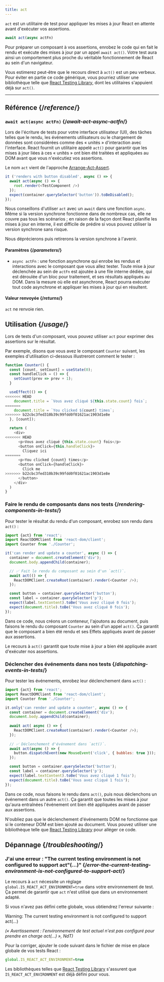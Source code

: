 ```yaml
---
title: act
---
```


<Intro>

`act` est un utilitaire de test pour appliquer les mises à jour React en attente avant d'exécuter vos assertions.

```js
await act(async actFn)
```

</Intro>

Pour préparer un composant à vos assertions, enrobez le code qui en fait le rendu et exécute des mises à jour par un appel `await act()`.  Votre test aura ainsi un comportement plus proche du véritable fonctionnement de React au sein d'un navigateur.

<Note>

Vous estimerez peut-être que le recours direct à `act()` est un peu verbeux.  Pour éviter en partie ce code générique, vous pourriez utiliser une bibliothèque telle que [React Testing Library](https://testing-library.com/docs/react-testing-library/intro), dont les utilitaires s'appuient déjà sur `act()`.

</Note>


<InlineToc />

---

## Référence {/*reference*/}

### `await act(async actFn)` {/*await-act-async-actfn*/}

Lors de l'écriture de tests pour votre interface utilisateur (UI), des tâches telles que le rendu, les événements utilisateurs ou le chargement de données sont considérées comme des « unités » d'interaction avec l'interface.  React fournit un utilitaire appelé `act()` pour garantir que les mises à jour liées à ces « unités » ont bien été traitées et appliquées au DOM avant que vous n'exécutiez vos assertions.

Le nom `act` vient de l'approche [Arrange-Act-Assert](https://wiki.c2.com/?ArrangeActAssert).

```js {2,4}
it ('renders with button disabled', async () => {
  await act(async () => {
    root.render(<TestComponent />)
  });
  expect(container.querySelector('button')).toBeDisabled();
});
```

<Note>

Nous conseillons d'utiliser `act` avec un `await` dans une fonction `async`.  Même si la version synchrone fonctionne dans de nombreux cas, elle ne couvre pas tous les scénarios ; en raison de la façon dont React planifie les mises à jour en interne, il est difficile de prédire si vous pouvez utiliser la version synchrone sans risque.

Nous déprécierons puis retirerons la version synchrone à l'avenir.

</Note>

#### Paramètres {/*parameters*/}

* `async actFn` : une fonction asynchrone qui enrobe les rendus et interactions avec le composant que vous allez tester.  Toute mise à jour déclenchée au sein de `actFn` est ajoutée à une file interne dédiée, qui est déroulée d'un bloc pour traitement, et ses résultats appliqués au DOM.  Dans la mesure où elle est asynchrone, React pourra exécuter tout code asynchrone et appliquer les mises à jour qui en résultent.

#### Valeur renvoyée {/*returns*/}

`act` ne renvoie rien.

## Utilisation {/*usage*/}

Lors de tests d'un composant, vous pouvez utiliser `act` pour exprimer des assertions sur le résultat.

Par exemple, disons que vous avez le composant `Counter` suivant, les exemples d'utilisation ci-dessous illustreront comment le tester :

```js
function Counter() {
  const [count, setCount] = useState(0);
  const handleClick = () => {
    setCount(prev => prev + 1);
  }

  useEffect(() => {
<<<<<<< HEAD
    document.title = `Vous avez cliqué ${this.state.count} fois`;
=======
    document.title = `You clicked ${count} times`;
>>>>>>> b22cbc3fed310b39c99fdd0f01621ac1903d1e8e
  }, [count]);

  return (
    <div>
<<<<<<< HEAD
      <p>Vous avez cliqué {this.state.count} fois</p>
      <button onClick={this.handleClick}>
        Cliquez ici
=======
      <p>You clicked {count} times</p>
      <button onClick={handleClick}>
        Click me
>>>>>>> b22cbc3fed310b39c99fdd0f01621ac1903d1e8e
      </button>
    </div>
  )
}
```

### Faire le rendu de composants dans nos tests {/*rendering-components-in-tests*/}

Pour tester le résultat du rendu d'un composant, enrobez son rendu dans `act()` :

```js  {10,12}
import {act} from 'react';
import ReactDOMClient from 'react-dom/client';
import Counter from './Counter';

it('can render and update a counter', async () => {
  container = document.createElement('div');
  document.body.appendChild(container);

  // ✅ Fait le rendu du composant au sein d'un `act()`.
  await act(() => {
    ReactDOMClient.createRoot(container).render(<Counter />);
  });

  const button = container.querySelector('button');
  const label = container.querySelector('p');
  expect(label.textContent).toBe('Vous avez cliqué 0 fois');
  expect(document.title).toBe('Vous avez cliqué 0 fois');
});
```

Dans ce code, nous créons un conteneur, l'ajoutons au document, puis faisons le rendu du composant `Counter` au sein d'un appel `act()`. Ça garantit que le composant a bien été rendu et ses Effets appliqués avant de passer aux assertions.

Le recours à `act()` garantit que toute mise à jour a bien été appliquée avant d'exécuter nos assertions.

### Déclencher des événements dans nos tests {/*dispatching-events-in-tests*/}

Pour tester les événements, enrobez leur déclenchement dans `act()` :

```js {14,16}
import {act} from 'react';
import ReactDOMClient from 'react-dom/client';
import Counter from './Counter';

it.only('can render and update a counter', async () => {
  const container = document.createElement('div');
  document.body.appendChild(container);
  
  await act( async () => {
    ReactDOMClient.createRoot(container).render(<Counter />);
  });
  
  // ✅ Déclenchement d'événement dans `act()`.
  await act(async () => {
    button.dispatchEvent(new MouseEvent('click', { bubbles: true }));
  });

  const button = container.querySelector('button');
  const label = container.querySelector('p');
  expect(label.textContent).toBe('Vous avez cliqué 1 fois');
  expect(document.title).toBe('Vous avez cliqué 1 fois');
});
```

Dans ce code, nous faisons le rendu dans `act()`, puis nous déclenchons un événement dans un autre `act()`.  Ça garantit que toutes les mises à jour qu'aura entraînées l'événement ont bien été appliquées avant de passer aux assertions.

<Pitfall>

N'oubliez pas que le déclenchement d'événements DOM ne fonctionne que si le conteneur DOM est bien ajouté au document. Vous pouvez utiliser une bibliothèque telle que [React Testing Library](https://testing-library.com/docs/react-testing-library/intro) pour alléger ce code.

</Pitfall>

## Dépannage {/*troubleshooting*/}

### J'ai une erreur : "The current testing environment is not configured to support act"(...)" {/*error-the-current-testing-environment-is-not-configured-to-support-act*/}

Le recours à `act` nécessite un réglage `global.IS_REACT_ACT_ENVIRONMENT=true` dans votre environnement de test.  Ça permet de garantir que `act` n'est utilisé que dans un environnement adapté.

Si vous n'avez pas défini cette globale, vous obtiendrez l'erreur suivante :

<ConsoleBlock level="error">

Warning: The current testing environment is not configured to support act(...)

</ConsoleBlock>

_(« Avertissement : l'environnement de test actuel n'est pas configuré pour prendre en charge act(...) », NdT)_

Pour la corriger, ajouter le code suivant dans le fichier de mise en place globale de vos tests React :

```js
global.IS_REACT_ACT_ENVIRONMENT=true
```

<Note>

Les bibliothèques telles que [React Testing Library](https://testing-library.com/docs/react-testing-library/intro) s'assurent que `IS_REACT_ACT_ENVIRONMENT` est déjà défini pour vous.

</Note>
